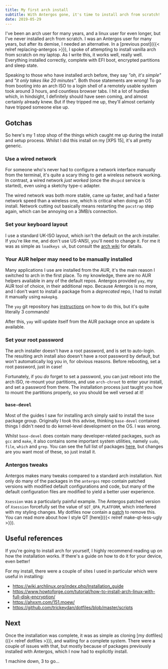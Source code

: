 ```yaml
---
title: My first arch install
subtitle: With Antergos gone, it's time to install arch from scratch!
date: 2019-05-29
---
```


I've been an arch user for many years, and a linux user for even longer, but I've never installed arch from scratch. I was an Antergos user for many years, but after its demise, I needed an alternative. In a [previous post]({{< relref replacing-antergos >}}), I spoke of attempting to install vanilla arch from scratch on my laptop. As I write this, it works well, really well. Everything installed correctly, complete with EFI boot, encrypted partitions and sleep state.

Speaking to those who have installed arch before, they say _"oh, it's simple"_ and _"it only takes like 20 minutes"_. Both those statements are wrong! To go from booting into an arch ISO to a login shell of a remotely usable system took around 3 hours, and countless browser tabs. I hit a lot of hurdles which, in hindsight, I definitely should have seen coming, and almost certainly already knew. But if they tripped me up, they'll almost certainly have tripped someone else up.

## Gotchas

So here's my 1 stop shop of the things which caught me up during the install and setup process. Whilst I did this install on my [XPS 15], it's all pretty generic.

### Use a wired network

For someone who's never had to configure a network interface manually from the terminal, it's quite a scary thing to get a wireless network working. In contrast, a wired network _just worked_ (once the `dhcpcd` service is started), even using a sketchy type-c adapter.

The wired network was both more stable, came up faster, and had a faster network speed than a wireless one, which is critical when doing an OS install. Network cutting out basically means restarting the `pacstrap` step again, which can be annoying on a 3MB/s connection.

### Set your keyboard layout

I use a standard UK-ISO layout, which isn't the default on the arch installer. If you're like me, and don't use US-ANSI, you'll need to change it. For me it was as simple as `loadkeys uk`, but consult the [arch wiki](https://wiki.archlinux.org/index.php/Linux_console/Keyboard_configuration#Loadkeys) for details.


### Your AUR helper may need to be manually installed

Many applications I use are installed from the AUR, it's the main reason I switched to arch in the first place. To my knowledge, there are no AUR helpers available in any of the default repos. Antergos provided `yay`, my AUR tool of choice, in their additional repo. Because Antergos is no more, and I don't want to install a package from a _deprecated_ repo, I had to install it manually using `makepkg`.

The `yay` git repository has [instructions](https://github.com/Jguer/yay#installation) on how to do this, but it's quite literally 3 commands!

After this, `yay` will update itself from the AUR package once an update is available.

### Set your root password

The arch installer doesn't have a root password, and is set to auto-login. The resulting arch install also doesn't have a root password by default, but won't automatically log you in, for obvious reasons. Before rebooting, set a root password, just in case!

Fortunately, if you *do* forget to set a password, you can just reboot into the arch ISO, re-mount your partitions, and use `arch-chroot` to enter your install, and set a password from there. The installation process just taught you how to mount the partitions properly, so you should be well versed at it!

### `base-devel`

Most of the guides I saw for installing arch simply said to install the `base` package group. Originally I took this advise, thinking `base-devel` contained things I didn't need to do kernel-level development on the OS. I was wrong.

Whilst `base-devel` does contain many developer-related packages, such as `gcc` and `make`, it also contains some important system utilities, namely `sudo`, `file`, `which` and `grep`. You can see the full list of packages [here](https://www.archlinux.org/groups/x86_64/base-devel/), but changes are you want most of these, so just install it.

### Antergos tweaks

Antergos makes many tweaks compared to a standard arch installation. Not only do many of the packages in the `antergos` repo contain patched versions with modified default configurations and code, but many of the default configuration files are modified to yield a better user experience.

`Xsession` was a particularly painful example. The Antergos patched version of `Xsession` forcefully set the value of `$QT_QPA_PLATFORM`, which interfered with my styling changes. My dotfiles now contain a [patch](https://github.com/RealOrangeOne/dotfiles/blob/d8e587acf167733b15467762263cd1b41c9dcd1b/files/xsession.patch) to remove this. You can read more about how I style QT [here]({{< relref make-qt-less-ugly >}}).

## Useful references

If you're going to install arch for yourself, I highly recommend reading up on how the installation works. If there's a guide on how to do it for your device, even better!

For my install, there were a couple of sites I used in particular which were useful in installing:

- https://wiki.archlinux.org/index.php/Installation_guide
- https://www.howtoforge.com/tutorial/how-to-install-arch-linux-with-full-disk-encryption/
- https://ahxxm.com/151.moew/
- https://github.com/trickeydan/dotfiles/blob/master/scripts

## Next

Once the installation was complete, it was as simple as cloning [my dotfiles]({{< relref dotfiles >}}), and waiting for a complete system. There were a couple of issues with that, but mostly because of packages previously installed with Antergos, which I now had to explicitly install.

1 machine down, 3 to go...

